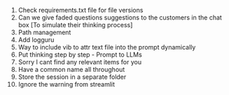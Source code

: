 1. Check requirements.txt file for file versions
2. Can we give faded questions suggestions to the customers in the chat box [To simulate their thinking process]
3. Path management
4. Add logguru
5. Way to include vib to attr text file into the prompt dynamically
6. Put thinking step by step - Prompt to LLMs
7. Sorry I cant find any relevant items for you 
8. Have a common name all throughout
9. Store the session in a separate folder
10. Ignore the warning from streamlit